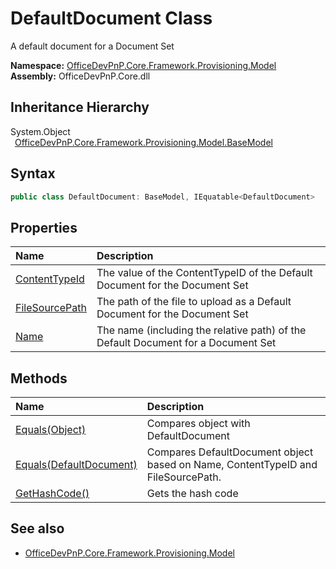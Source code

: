 # DefaultDocument Class
 A default document for a Document Set   

**Namespace:** [OfficeDevPnP.Core.Framework.Provisioning.Model](OfficeDevPnP.Core.Framework.Provisioning.Model.md)  
**Assembly:** OfficeDevPnP.Core.dll  
## Inheritance Hierarchy
System.Object  
&ensp;[OfficeDevPnP.Core.Framework.Provisioning.Model.BaseModel](OfficeDevPnP.Core.Framework.Provisioning.Model.BaseModel.md)  
## Syntax
```C#
public class DefaultDocument: BaseModel, IEquatable<DefaultDocument>
```
## Properties
|**Name**|**Description**|
|:-----|:-----|
| [ContentTypeId](OfficeDevPnP.Core.Framework.Provisioning.Model.DefaultDocument.ContentTypeId.md) | The value of the ContentTypeID of the Default Document for the Document Set
| [FileSourcePath](OfficeDevPnP.Core.Framework.Provisioning.Model.DefaultDocument.FileSourcePath.md) | The path of the file to upload as a Default Document for the Document Set
| [Name](OfficeDevPnP.Core.Framework.Provisioning.Model.DefaultDocument.Name.md) | The name (including the relative path) of the Default Document for a Document Set
## Methods
|**Name**|**Description**|
|:-----|:-----|
| [Equals(Object)](OfficeDevPnP.Core.Framework.Provisioning.Model.DefaultDocument.3520ddbb.md) | Compares object with DefaultDocument
| [Equals(DefaultDocument)](OfficeDevPnP.Core.Framework.Provisioning.Model.DefaultDocument.449ea3b3.md) | Compares DefaultDocument object based on Name, ContentTypeID and FileSourcePath.
| [GetHashCode()](OfficeDevPnP.Core.Framework.Provisioning.Model.DefaultDocument.1c6872bd.md) | Gets the hash code
## See also
- [OfficeDevPnP.Core.Framework.Provisioning.Model](OfficeDevPnP.Core.Framework.Provisioning.Model.md)
